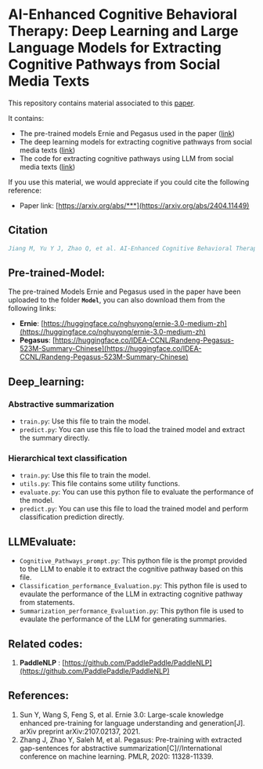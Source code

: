 # AI-Enhanced Cognitive Behavioral Therapy: Deep Learning and Large Language Models for Extracting Cognitive Pathways from Social Media Texts


This repository contains material associated to this [paper](#Citation).

It contains:
- The pre-trained models Ernie and Pegasus used in the paper ([link](#Pre-trained-models))
- The deep learning models for extracting cognitive pathways from social media texts ([link](#Deep_learning))
- The code for extracting cognitive pathways using LLM from social media texts ([link](#LLMEvaluate))


If you use this material, we would appreciate if you could cite the following reference:
* Paper link: [https://arxiv.org/abs/***](https://arxiv.org/abs/2404.11449)
## Citation
```bibtex
Jiang M, Yu Y J, Zhao Q, et al. AI-Enhanced Cognitive Behavioral Therapy: Deep Learning and Large Language Models for Extracting Cognitive Pathways from Social Media Texts[J]. arXiv preprint arXiv:2404.11449, 2024.
```

## Pre-trained-Model:
The pre-trained Models Ernie and Pegasus used in the paper have been uploaded to the folder **`Model`**, you can also download them from the following links:
  * **Ernie**: [https://huggingface.co/nghuyong/ernie-3.0-medium-zh](https://huggingface.co/nghuyong/ernie-3.0-medium-zh)
  * **Pegasus**: [https://huggingface.co/IDEA-CCNL/Randeng-Pegasus-523M-Summary-Chinese](https://huggingface.co/IDEA-CCNL/Randeng-Pegasus-523M-Summary-Chinese)

## Deep_learning:
### Abstractive summarization
* `train.py`: Use this file to train the model.
* `predict.py`: You can use this file to load the trained model and extract the summary directly.


### Hierarchical text classification
* `train.py`: Use this file to train the model.
* `utils.py`: This file contains some utility functions.
* `evaluate.py`: You can use this python file to evaluate the performance of the model.
* `predict.py`: You can use this file to load the trained model and perform classification prediction directly.



## LLMEvaluate:
* `Cognitive_Pathways_prompt.py`: This python file is the prompt provided to the LLM to enable it to extract the cognitive pathway based on this file.
* `Classification_performance_Evaluation.py`: This python file is used to evaulate the performance of the LLM in extracting cognitive pathway from statements.
* `Summarization_performance_Evaluation.py`: This python file is used to evaulate the performance of the LLM for generating summaries.


## Related codes:
1. **PaddleNLP** :   [https://github.com/PaddlePaddle/PaddleNLP](https://github.com/PaddlePaddle/PaddleNLP)

## References:
1. Sun Y, Wang S, Feng S, et al. Ernie 3.0: Large-scale knowledge enhanced pre-training for language understanding and generation[J]. arXiv preprint arXiv:2107.02137, 2021.
2. Zhang J, Zhao Y, Saleh M, et al. Pegasus: Pre-training with extracted gap-sentences for abstractive summarization[C]//International conference on machine learning. PMLR, 2020: 11328-11339.
